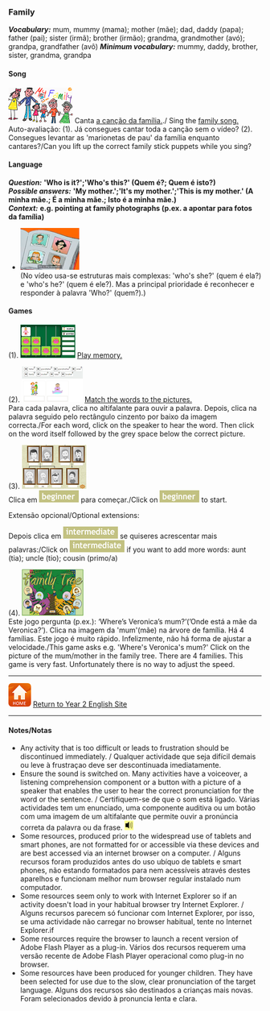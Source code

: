 ### Family

***Vocabulary:*** mum, mummy (mama); mother (mãe); dad, daddy (papa); father (pai); sister (irmã); brother (irmão); grandma, grandmother (avó); grandpa, grandfather (avô) ***Minimum vocabulary:*** mummy, daddy, brother, sister, grandma, grandpa  

#### Song

[![elffm1](/images/elffm1.png)](https://www.youtube.com/watch?v=GiRUF7hvWuM) Canta [a canção da família.](https://www.youtube.com/watch?v=GiRUF7hvWuM)./ Sing the [family song.](https://www.youtube.com/watch?v=GiRUF7hvWuM)  
Auto-avaliação: (1). Já consegues cantar toda a canção sem o vídeo? (2). Consegues levantar as 'marionetas de pau' da família enquanto cantares?/Can you lift up the correct family stick puppets while you sing?  

#### Language

***Question:*** **'Who is it?';'Who's this?' (Quem é?; Quem é isto?)**  
***Possible answers:*** **'My mother.';'It's my mother.';'This is my mother.' (A minha mãe.; É a minha mãe.; Isto é a minha mãe.)**  
***Context:*** **e.g. pointing at family photographs (p.ex. a apontar para fotos da família)**  

* [![gae3](/images/gae3.PNG)](https://www.youtube.com/watch?v=kgAPgBz90Xs)  
(No vídeo usa-se estruturas mais complexas: 'who's she?' (quem é ela?) e 'who's he?' (quem é ele?). Mas a principal prioridade é reconhecer e responder à palavra 'Who?' (quem?).)  


#### Games
(1). [![fmme](/images/fmme.PNG)](https://www.freddiesville.com/games/family-members-memory-game/) [Play memory.](https://www.freddiesville.com/games/family-members-memory-game/)

(2). [![bcfm2](/images/bcfm2.PNG)](https://learnenglishkids.britishcouncil.org/en/word-games/family) [Match the words to the pictures.](https://learnenglishkids.britishcouncil.org/en/word-games/family)  
Para cada palavra, clica no altifalante para ouvir a palavra. Depois, clica na palavra seguido pelo rectângulo cinzento por baixo da imagem correcta./For each word, click on the speaker to hear the word. Then click on the word itself followed by the grey space below the correct picture.

(3). [![efgfm](/images/efgfm.PNG)](https://englishflashgames.blogspot.pt/2010/10/family-vocabulary-game.html)  
Clica em ![efgfm2](/images/efgfm2.PNG) para começar./Click on ![efgfm2](/images/efgfm2.PNG) to start.  

Extensão opcional/Optional extensions:  

Depois clica em ![efgfm3](/images/efgfm3.PNG) se quiseres acrescentar mais  palavras:/Click on ![efgfm3](/images/efgfm3.PNG) if you want to add more words:  aunt (tia); uncle (tio); cousin (primo/a)  

(4). [![wfam1](/images/wfam1.PNG)](http://www.english-time.eu/hry/family-tree.php?zpet=teacher)  
Este jogo pergunta (p.ex.): ‘Where’s Veronica’s mum?’(’Onde está a mãe da Veronica?’). Clica na imagem da 'mum'(mãe) na árvore de família. Há 4 famílias. Este jogo é muito rápido. Infelizmente, não há forma de ajustar a velocidade./This game asks e.g. 'Where's Veronica's mum?' Click on the picture of the mum/mother in the family tree. There are 4 families. This game is very fast. Unfortunately there is no way to adjust the speed.  

***
[![home](/images/home.PNG)](https://tangerina-pt.github.io/English/Year2) [Return to Year 2 English Site](https://tangerina-pt.github.io/English/Year2)

***

#### Notes/Notas
* Any activity that is too difficult or leads to frustration should be discontinued immediately. / Qualquer actividade que seja difícil demais ou leve à frustraçao deve ser descontinuada imediatamente.
* Ensure the sound is switched on. Many activities have a voiceover, a listening comprehension component or a button with a picture of a speaker that enables the user to hear the correct pronunciation for the word or the sentence. / Certifiquem-se de que o som está ligado. Várias actividades tem um enunciado, uma componente auditiva ou um botão com uma imagem de um altifalante que permite ouvir a pronúncia correta da palavra ou da frase. ![spkr2](/images/spkr2.PNG)
* Some resources, produced prior to the widespread use of tablets and smart phones, are not formatted for or accessible via these devices and are best accessed via an internet browser on a computer. / Alguns recursos foram produzidos antes do uso ubíquo de tablets e smart phones, não estando formatados para nem acessíveis através destes aparelhos e funcionam melhor num browser regular instalado num computador.
* Some resources seem only to work with Internet Explorer so if an activity doesn't load in your habitual browser try Internet Explorer. / Alguns recursos parecem só funcionar com Internet Explorer, por isso, se uma actividade não carregar no browser habitual, tente no Internet Explorer.if
* Some resources require the browser to launch a recent version of Adobe Flash Player as a plug-in. Vários dos recursos requerem uma versão recente de Adobe Flash Player operacional como plug-in no browser.
* Some resources have been produced for younger children. They have been selected for use due to the slow, clear pronunciation of the target language. Alguns dos recursos são destinados a crianças mais novas. Foram selecionados devido à pronuncia lenta e clara.
